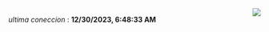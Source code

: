 <div style="display: flex; justify-content: space-between;">
 <p align="right"><i>ultima coneccion</i> : <b>12/30/2023, 6:48:33 AM</b></p> 
 <img src="https://img.shields.io/badge/GitHub%20Action%20Status-Online-brightgreen?style=flat&logo=githubactions&logoColor=%23ffffff&labelColor=%23181717&color=%232088FF" />
</div>

<!--START_SECTION:waka-->
<!--END_SECTION:waka-->
